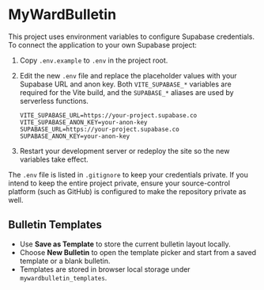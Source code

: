 # MyWardBulletin

This project uses environment variables to configure Supabase credentials. To connect the application to your own Supabase project:

1. Copy `.env.example` to `.env` in the project root.
2. Edit the new `.env` file and replace the placeholder values with your Supabase URL and anon key.
   Both `VITE_SUPABASE_*` variables are required for the Vite build, and the `SUPABASE_*` aliases are used by serverless functions.

   ```
   VITE_SUPABASE_URL=https://your-project.supabase.co
   VITE_SUPABASE_ANON_KEY=your-anon-key
   SUPABASE_URL=https://your-project.supabase.co
   SUPABASE_ANON_KEY=your-anon-key
   ```

3. Restart your development server or redeploy the site so the new variables take effect.

The `.env` file is listed in `.gitignore` to keep your credentials private. If you intend to keep the entire project private, ensure your source-control platform (such as GitHub) is configured to make the repository private as well.

## Bulletin Templates

- Use **Save as Template** to store the current bulletin layout locally.
- Choose **New Bulletin** to open the template picker and start from a saved template or a blank bulletin.
- Templates are stored in browser local storage under `mywardbulletin_templates`.
